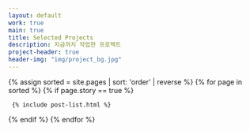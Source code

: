 ```yaml
---
layout: default
work: true
main: true
title: Selected Projects
description: 지금까지 작업한 프로젝트
project-header: true
header-img: "img/project_bg.jpg"
---
```


<div class="catalogue">
{% assign sorted = site.pages | sort: 'order' | reverse %}
{% for page in sorted %}
{% if page.story == true %}

     {% include post-list.html %}

{% endif %}
{% endfor %}
</div>
